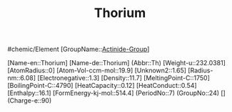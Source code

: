 ﻿---
title: "Thorium"
type: Element

SpocWebEntityId: 21985
---

#chemic/Element 
[GroupName::[Actinide-Group](../Actinide-Group.md)]


[Name-en::Thorium]
[Name-de::Thorium]
(Abbr::Th)
[Weight-u::232.0381]
[AtomRadius::0]
[Atom-Vol-ccm-mol::19.9]
[Unknown2::1.65]
[Radius-nm::6.08]
[Electronegative::1.3]
[Density::11.7]
[MeltingPoint-C::1750]
[BoilingPoint-C::4790]
[HeatCapacity::0.12]
[HeatConduct::0.54]
[Enthalpy::16.1]
[FormEnergy-kj-mol::514.4]
(PeriodNo::7)
(GroupNo::24)
[]
(Charge-e::90)

